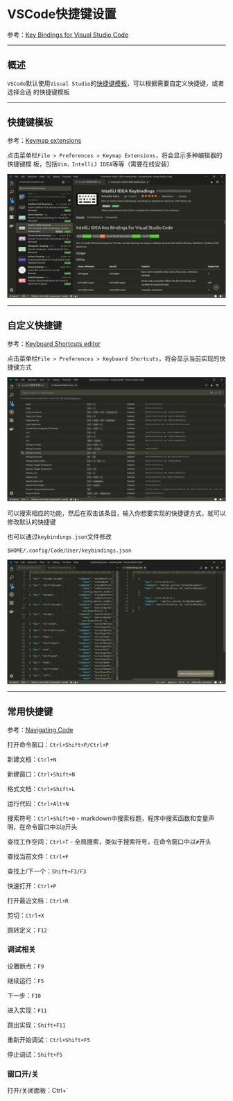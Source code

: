 # VSCode快捷键设置

参考：[Key Bindings for Visual Studio Code](https://code.visualstudio.com/docs/getstarted/keybindings)

---

## 概述

`VSCode`默认使用`Visual Studio`的[快捷键模板](https://github.com/zjZSTU/vscode-guide/blob/master/docs/source/ref/keyboard-shortcuts-windows.pdf)，可以根据需要自定义快捷键，或者选择合适
的快捷键模板

---

## 快捷键模板

参考：[Keymap extensions](https://code.visualstudio.com/docs/getstarted/keybindings#_keymap-extensions)

点击菜单栏`File > Preferences > Keymap Extensions`，将会显示多种编辑器的快捷键模
板，包括`Vim，IntelliJ IDEA`等等（需要在线安装）

![](./imgs/keymaps.png)

---

## 自定义快捷键

参考：[Keyboard Shortcuts editor](https://code.visualstudio.com/docs/getstarted/keybindings#_keyboard-shortcuts-editor)

点击菜单栏`File > Preferences > Keyboard Shortcuts`，将会显示当前实现的快捷键方式

![](./imgs/shortcuts.png)

可以搜索相应的功能，然后在双击该条目，输入你想要实现的快捷键方式，就可以修改默认的快捷键

也可以通过`keybindings.json`文件修改

    $HOME/.config/Code/User/keybindings.json

![](./imgs/keybindings.png)

---

## 常用快捷键

参考：[Navigating Code](https://code.visualstudio.com/docs/languages/cpp#_navigating-code)

打开命令窗口：`Ctrl+Shift+P/Ctrl+P`

新建文档：`Ctrl+N`

新建窗口：`Ctrl+Shift+N`

格式文档：`Ctrl+Shift+L`

运行代码：`Ctrl+Alt+N`

搜索符号：`Ctrl+Shift+O` - markdown中搜索标题，程序中搜索函数和变量声明，在命令窗口中以`@`开头

查找工作空间：`Ctrl+T` - 全局搜索，类似于搜索符号，在命令窗口中以`#`开头

查找当前文件：`Ctrl+F`

查找上/下一个：`Shift+F3/F3`

快速打开：`Ctrl+P`

打开最近文档：`Ctrl+R`

剪切：`Ctrl+X`

跳转定义：`F12`

### 调试相关

设置断点：`F9`

继续运行：`F5`

下一步：`F10`

进入实现：`F11`

跳出实现：`Shift+F11`

重新开始调试：`Ctrl+Shift+F5`

停止调试：`Shift+F5`

### 窗口开/关

打开/关闭面板：Ctrl+`
